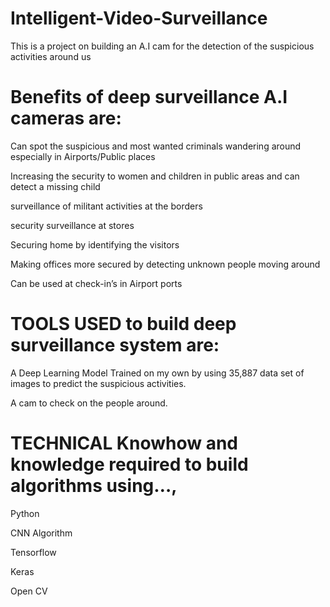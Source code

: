 # Intelligent-Video-Surveillance
This is a project on building an A.I cam for the detection of the suspicious activities around us

# Benefits of deep surveillance A.I cameras are: 
Can spot the suspicious and most wanted criminals wandering around especially in Airports/Public places 

Increasing the security to women and children in public areas and can detect a missing child

surveillance of militant activities at the borders 

security surveillance at stores

Securing home by identifying the visitors 

Making offices more secured by detecting unknown people moving around 

Can be used at check-in’s in Airport ports 

# TOOLS USED to build deep surveillance system are:
A Deep Learning Model Trained on my own by using 35,887 data set of images to predict the suspicious activities.

A cam to check on the people around. 

# TECHNICAL Knowhow and knowledge required to build algorithms using…,
Python

CNN Algorithm

Tensorflow

Keras

Open CV

